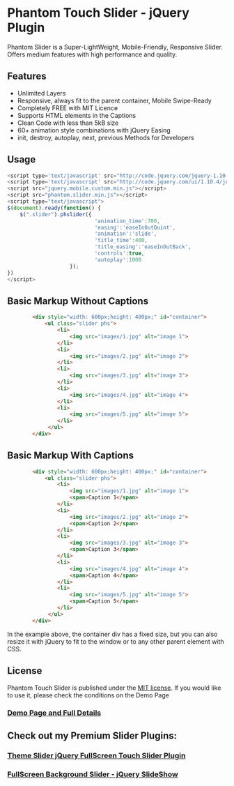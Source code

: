 # Phantom Touch Slider - jQuery Plugin

Phantom Slider is a Super-LightWeight, Mobile-Friendly, Responsive Slider. 
Offers medium features with high performance and quality.

## Features ##
* Unlimited Layers
* Responsive, always fit to the parent container, Mobile Swipe-Ready
* Completely FREE with MIT Licence
* Supports HTML elements in the Captions
* Clean Code with less than 5kB size
* 60+ animation style combinations with jQuery Easing
* init, destroy, autoplay, next, previous Methods for Developers

## Usage ##
```javascript
<script type='text/javascript' src="http://code.jquery.com/jquery-1.10.2.min.js"></script>
<script type='text/javascript' src="http://code.jquery.com/ui/1.10.4/jquery-ui.js"></script>
<script src="jquery.mobile.custom.min.js"></script>
<script src="phantom.slider.min.js"></script>
<script type="text/javascript">
$(document).ready(function() {
	$(".slider").phslider({
							'animation_time':700,
							'easing':'easeInOutQuint',
							'animation':'slide',
							'title_time':400,
							'title_easing':'easeInOutBack',
							'controls':true,
							'autoplay':1000
					});
})
</script>
```

## Basic Markup Without Captions ##
```html
		<div style="width: 600px;height: 400px;" id="container">
			<ul class="slider phs">
				<li>
					<img src="images/1.jpg" alt="image 1">
				</li>
				<li>
					<img src="images/2.jpg" alt="image 2">
				</li>
				<li>
					<img src="images/3.jpg" alt="image 3">
				</li>
				<li>
					<img src="images/4.jpg" alt="image 4">
				</li>
				<li>
					<img src="images/5.jpg" alt="image 5">
				</li>
			 </ul>
		</div>
```
## Basic Markup With Captions ##
```html
		<div style="width: 600px;height: 400px;" id="container">
			<ul class="slider phs">
				<li>
					<img src="images/1.jpg" alt="image 1">
					<span>Caption 1</span>
				</li>
				<li>
					<img src="images/2.jpg" alt="image 2">
					<span>Caption 2</span>
				</li>
				<li>
					<img src="images/3.jpg" alt="image 3">
					<span>Caption 3</span>
				</li>
				<li>
					<img src="images/4.jpg" alt="image 4">
					<span>Caption 4</span>
				</li>
				<li>
					<img src="images/5.jpg" alt="image 5">
					<span>Caption 5</span>
				</li>
			 </ul>
		</div>
```
In the example above, the container div has a fixed size, but you can also resize it with jQuery to fit to the window or to any other parent element with CSS.

## License ##

Phantom Touch Slider is published under the [MIT license](http://www.opensource.org/licenses/mit-license).
If you would like to use it, please check the conditions on the Demo Page

### [Demo Page and Full Details](http://pantherius.com/phantom-slider-jquery-touch-slider-plugin) ###

## Check out my Premium Slider Plugins: ##



### [Theme Slider jQuery FullScreen Touch Slider Plugin](http://pantherius.com/theme-slider-jquery-plugin/) ###



### [FullScreen Background Slider - jQuery SlideShow](http://pantherius.com/fullscreen_background_slider/) ###
